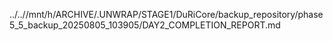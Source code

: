 ../..//mnt/h/ARCHIVE/.UNWRAP/STAGE1/DuRiCore/backup_repository/phase5_5_backup_20250805_103905/DAY2_COMPLETION_REPORT.md